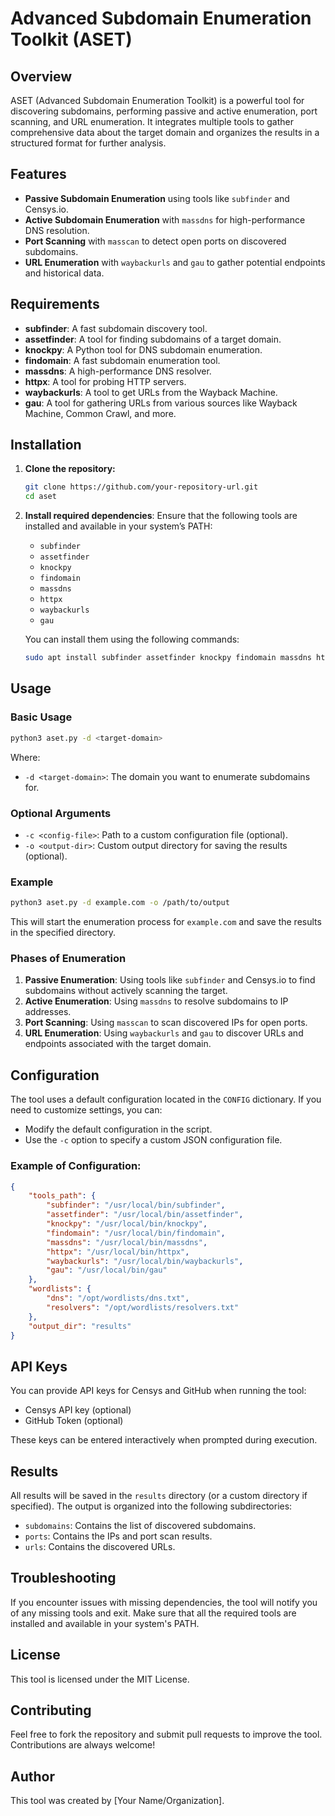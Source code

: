 # Advanced Subdomain Enumeration Toolkit (ASET)

## Overview
ASET (Advanced Subdomain Enumeration Toolkit) is a powerful tool for discovering subdomains, performing passive and active enumeration, port scanning, and URL enumeration. It integrates multiple tools to gather comprehensive data about the target domain and organizes the results in a structured format for further analysis.

## Features
- **Passive Subdomain Enumeration** using tools like `subfinder` and Censys.io.
- **Active Subdomain Enumeration** with `massdns` for high-performance DNS resolution.
- **Port Scanning** with `masscan` to detect open ports on discovered subdomains.
- **URL Enumeration** with `waybackurls` and `gau` to gather potential endpoints and historical data.

## Requirements
- **subfinder**: A fast subdomain discovery tool.
- **assetfinder**: A tool for finding subdomains of a target domain.
- **knockpy**: A Python tool for DNS subdomain enumeration.
- **findomain**: A fast subdomain enumeration tool.
- **massdns**: A high-performance DNS resolver.
- **httpx**: A tool for probing HTTP servers.
- **waybackurls**: A tool to get URLs from the Wayback Machine.
- **gau**: A tool for gathering URLs from various sources like Wayback Machine, Common Crawl, and more.

## Installation

1. **Clone the repository:**
   ```bash
   git clone https://github.com/your-repository-url.git
   cd aset
   ```

2. **Install required dependencies**:
   Ensure that the following tools are installed and available in your system’s PATH:
   - `subfinder`
   - `assetfinder`
   - `knockpy`
   - `findomain`
   - `massdns`
   - `httpx`
   - `waybackurls`
   - `gau`
   
   You can install them using the following commands:
   ```bash
   sudo apt install subfinder assetfinder knockpy findomain massdns httpx waybackurls gau
   ```

## Usage

### Basic Usage
```bash
python3 aset.py -d <target-domain>
```

Where:
- `-d <target-domain>`: The domain you want to enumerate subdomains for.

### Optional Arguments
- `-c <config-file>`: Path to a custom configuration file (optional).
- `-o <output-dir>`: Custom output directory for saving the results (optional).

### Example
```bash
python3 aset.py -d example.com -o /path/to/output
```

This will start the enumeration process for `example.com` and save the results in the specified directory.

### Phases of Enumeration
1. **Passive Enumeration**: Using tools like `subfinder` and Censys.io to find subdomains without actively scanning the target.
2. **Active Enumeration**: Using `massdns` to resolve subdomains to IP addresses.
3. **Port Scanning**: Using `masscan` to scan discovered IPs for open ports.
4. **URL Enumeration**: Using `waybackurls` and `gau` to discover URLs and endpoints associated with the target domain.

## Configuration
The tool uses a default configuration located in the `CONFIG` dictionary. If you need to customize settings, you can:
- Modify the default configuration in the script.
- Use the `-c` option to specify a custom JSON configuration file.

### Example of Configuration:
```json
{
    "tools_path": {
        "subfinder": "/usr/local/bin/subfinder",
        "assetfinder": "/usr/local/bin/assetfinder",
        "knockpy": "/usr/local/bin/knockpy",
        "findomain": "/usr/local/bin/findomain",
        "massdns": "/usr/local/bin/massdns",
        "httpx": "/usr/local/bin/httpx",
        "waybackurls": "/usr/local/bin/waybackurls",
        "gau": "/usr/local/bin/gau"
    },
    "wordlists": {
        "dns": "/opt/wordlists/dns.txt",
        "resolvers": "/opt/wordlists/resolvers.txt"
    },
    "output_dir": "results"
}
```

## API Keys
You can provide API keys for Censys and GitHub when running the tool:
- Censys API key (optional)
- GitHub Token (optional)

These keys can be entered interactively when prompted during execution.

## Results
All results will be saved in the `results` directory (or a custom directory if specified). The output is organized into the following subdirectories:
- `subdomains`: Contains the list of discovered subdomains.
- `ports`: Contains the IPs and port scan results.
- `urls`: Contains the discovered URLs.

## Troubleshooting
If you encounter issues with missing dependencies, the tool will notify you of any missing tools and exit. Make sure that all the required tools are installed and available in your system's PATH.

## License
This tool is licensed under the MIT License.

## Contributing
Feel free to fork the repository and submit pull requests to improve the tool. Contributions are always welcome!

## Author
This tool was created by [Your Name/Organization].
